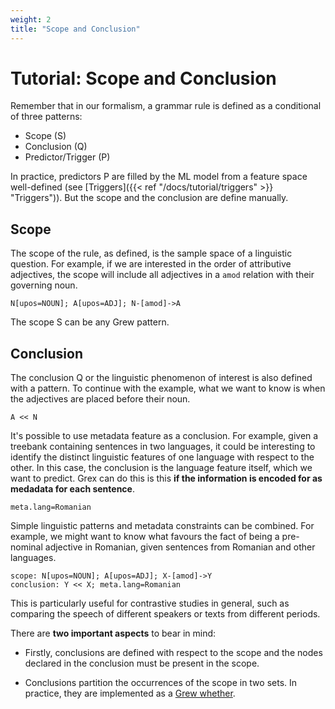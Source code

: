 ```yaml
---
weight: 2
title: "Scope and Conclusion"
---
```


# Tutorial: Scope and Conclusion

Remember that in our formalism, a grammar rule is defined as a conditional of three patterns:

- Scope (S)
- Conclusion (Q)
- Predictor/Trigger (P)

In practice, predictors P are filled by the ML model from a feature space well-defined (see 
[Triggers]({{< ref "/docs/tutorial/triggers" >}} "Triggers")). But the scope and the conclusion are define manually.

## Scope

The scope of the rule, as defined, is the sample space of a linguistic question. For example, if we are interested in the order of attributive adjectives, the scope will include all adjectives in a `amod` relation with their governing noun.

```grew
N[upos=NOUN]; A[upos=ADJ]; N-[amod]->A
```

The scope S can be any Grew pattern.

## Conclusion

The conclusion Q or the linguistic phenomenon of interest is also defined with a pattern. To continue with the example, what we want to know is when the adjectives are placed before their noun. 

```grew
A << N
```

It's possible to use metadata feature as a conclusion. For example, given a treebank containing sentences in two languages, it could be interesting to identify the distinct linguistic features of one language with respect to the other. In this case, the conclusion is the language feature itself, which we want to predict. Grex can do this is this **if the information is encoded for as medadata for each sentence**. 

```
meta.lang=Romanian
```

Simple linguistic patterns and metadata constraints can be combined. For example, we might want to know what favours the fact of being a pre-nominal adjective in Romanian, given sentences from Romanian and other languages. 

```grew
scope: N[upos=NOUN]; A[upos=ADJ]; X-[amod]->Y
conclusion: Y << X; meta.lang=Romanian
```

This is particularly useful for contrastive studies in general, such as comparing the speech of different speakers or texts from different periods.

There are **two important aspects** to bear in mind:

- Firstly, conclusions are defined with respect to the scope and the nodes declared in the conclusion must be present in the scope.

- Conclusions partition the occurrences of the scope in two sets. In practice, they are implemented as a [Grew whether](https://grew.fr/doc/clustering/).